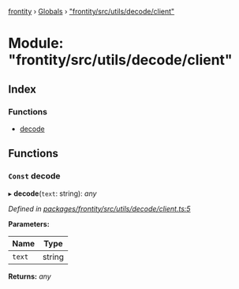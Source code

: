 [frontity](../README.md) › [Globals](../globals.md) › ["frontity/src/utils/decode/client"](_frontity_src_utils_decode_client_.md)

# Module: "frontity/src/utils/decode/client"

## Index

### Functions

* [decode](_frontity_src_utils_decode_client_.md#const-decode)

## Functions

### `Const` decode

▸ **decode**(`text`: string): *any*

*Defined in [packages/frontity/src/utils/decode/client.ts:5](https://github.com/frontity/frontity/blob/eb6bfe49/packages/frontity/src/utils/decode/client.ts#L5)*

**Parameters:**

Name | Type |
------ | ------ |
`text` | string |

**Returns:** *any*
